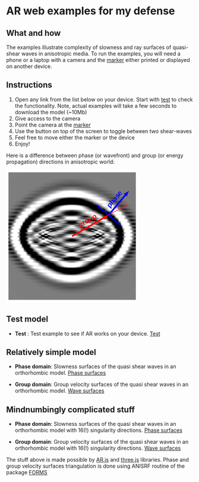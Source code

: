 # AR web examples for my defense

## What and how
The examples illustrate complexity of slowness and ray surfaces of quasi-shear waves in anisotropic media. To run the examples, you will need a phone or a laptop with a camera and the [marker](https://raw.githubusercontent.com/yuriyi/Defense-AR/master/source/images/phd.png) either printed or displayed on another device.

## Instructions
1. Open any link from the list below on your device. Start with [test](https://yuriyi.github.io/Defense-AR/apps/test.html) to check the functionality. Note, actual examples will take a few seconds to download the model (~10Mb)
2. Give access to the camera
3. Point the camera at the [marker](https://raw.githubusercontent.com/yuriyi/Defense-AR/master/source/images/phd.png)
4. Use the button on top of the screen to toggle between two shear-waves
5. Feel free to move either the marker or the device
6. Enjoy!

Here is a difference between phase (or wavefront) and group (or energy propagation) directions in anisotropic world:

![alt text](./source/images/PhaseGroup.png)

## Test model

- **Test** : Test example to see if AR works on your device. [Test](https://yuriyi.github.io/Defense-AR/apps/test.html)

## Relatively simple model

- **Phase domain**: Slowness surfaces of the quasi shear waves in an orthorhombic model. [Phase surfaces](https://yuriyi.github.io/Defense-AR/apps/phase.html)

- **Group domain**: Group velocity surfaces of the quasi shear waves in an orthorhombic model. [Wave surfaces](https://yuriyi.github.io/Defense-AR/apps/group.html)

## Mindnumbingly complicated stuff

- **Phase domain**: Slowness surfaces of the quasi shear waves in an orthorhombic model with 16(!) singularity directions. [Phase surfaces](https://yuriyi.github.io/Defense-AR/apps/phase_singularities.html)

- **Group domain**: Group velocity surfaces of the quasi shear waves in an orthorhombic model with 16(!) singularity directions. [Wave surfaces](https://yuriyi.github.io/Defense-AR/apps/group_singularities.html)

The stuff above is made possible by [AR.js](https://github.com/jeromeetienne/AR.js) and [three.js](https://github.com/mrdoob/three.js/) libraries. Phase and group velocity surfaces triangulation is done using ANISRF routine of the package [FORMS](http://sw3d.mff.cuni.cz/software/sw3dcd21/forms/forms.htm)
